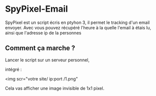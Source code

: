 # SpyPixel-Email

SpyPixel est un script écris en ptyhon 3, il permet le tracking d'un email envoyer.
Avec vous pouvez récupéré l'heure à la quelle l'email à étais lu, ainsi que l'adresse ip de la personnes

## Comment ça marche ?

Lancer le script sur un serveur personnel,

intégré : 

<img scr="votre site/ ip:port /1.png"

Cela vas afficher une image invisible de 1x1 pixel.
